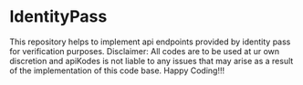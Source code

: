 # IdentityPass
This repository helps to implement api endpoints provided by identity pass for verification purposes. Disclaimer: All codes are to be used at ur own discretion and apiKodes is not liable to any issues that may arise as a result of the implementation of this code base. Happy Coding!!!
